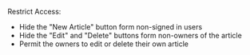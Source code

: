 Restrict Access:

- Hide the "New Article" button form non-signed in users
- Hide the "Edit" and "Delete" buttons form non-owners of the article
- Permit the owners to edit or delete their own article
